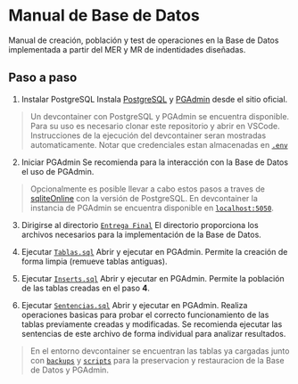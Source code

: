 # Manual de Base de Datos

Manual de creación, población y test de operaciones en la Base de Datos
implementada a partir del MER y MR de indentidades diseñadas.

## Paso a paso

1. Instalar PostgreSQL
Instala [PostgreSQL](https://www.postgresql.org/) y [PGAdmin](https://www.pgadmin.org/) desde el sitio oficial.

> Un devcontainer con PostgreSQL y PGAdmin se encuentra disponible.
> Para su uso es necesario clonar este repositorio y abrir en VSCode.
> Instrucciones de la ejecución del devcontainer seran mostradas automaticamente.
> Notar que credenciales estan almacenadas en [`.env`](../.devcontainer/.env)

2. Iniciar PGAdmin
Se recomienda para la interacción con la Base de Datos el uso de PGAdmin.

> Opcionalmente es posible llevar a cabo estos pasos a traves de [sqliteOnline](https://sqliteonline.com/)
> con la versión de PostgreSQL.
> En devcontainer la instancia de PGAdmin se encuentra disponible en [`localhost:5050`](http://localhost:5050).

3. Dirigirse al directorio [`Entrega Final`](../Entrega%20Final/)
El directorio proporciona los archivos necesarios para la implementación de la
Base de Datos.

4. Ejecutar [`Tablas.sql`](../Entrega%20Final/Tablas.sql)
Abrir y ejecutar en PGAdmin. Permite la creación de forma limpia
(remueve tablas antiguas).

5. Ejecutar [`Inserts.sql`](../Entrega%20Final/Sentencias.sql)
Abrir y ejecutar en PGAdmin. Permite la población de las tablas creadas en el
paso **4**.

6. Ejecutar [`Sentencias.sql`](../Entrega%20Final/Sentencias.sql)
Abrir y ejecutar en PGAdmin. Realiza operaciones basicas para probar el correcto
funcionamiento de las tablas previamente creadas y modificadas.
Se recomienda ejecutar las sentencias de este archivo de forma individual para
analizar resultados.

> En el entorno devcontainer se encuentran las tablas ya cargadas junto con
> [`backups`](../.devcontainer/backups/) y [`scripts`](../.devcontainer/scripts/) para la preservacion y restauracion de la
Base de Datos y PGAdmin.
